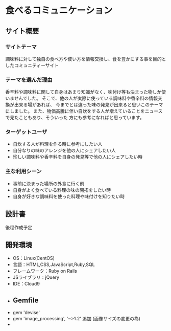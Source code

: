 # 食べるコミュニケーション
## サイト概要
### サイトテーマ
<!--何を『目的』とし、どのような『分類』なのかを簡潔に書く-->
​調味料に対して独自の食べ方や使い方を情報交換し、食を豊かにする事を目的としたコミュニティーサイト
### テーマを選んだ理由
<!--なぜこのようなテーマにしたかを説明する-->
香辛料や調味料に関して自身はあまり知識がなく、味付け等も決まった物しか使いませんでした。
そこで、他の人が実際に使っている調味料や香辛料の情報交換が出来る場があれば、
今までとは違った味の発見が出来ると思いこのテーマにしました。
また、物価高騰に伴い自炊をする人が増えていることをニュースで見たこともあり、そういった
方にも参考になればと思っています。
### ターゲットユーザ
<!--誰に使ってもらうかを具体的に記載する-->
- 自炊する人が料理を作る時に参考にしたい人
- 自分なりの味のアレンジを他の人にシェアしたい人
- 珍しい調味料や香辛料を自身の発見等で他の人にシェアしたい時
### 主な利用シーン
<!--どのような時に使うのかの状況を記載すること-->
- 事前に決まった場所の外食に行く前
- 自身がよく食べている料理の味の開拓をしたい時
- 自身が好きな調味料を使った料理や味付けを知りたい時
## 設計書
<!--テーマを設定・提出する時点では不要です-->
​後程作成予定
## 開発環境
- OS：Linux(CentOS)
- 言語：HTML,CSS,JavaScript,Ruby,SQL
- フレームワーク：Ruby on Rails
- JSライブラリ：jQuery
- IDE：Cloud9
- ## Gemfile
- gem 'devise'
- gem 'image_processing', '~>1.2' 追加 (画像サイズの変更の為)
-